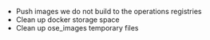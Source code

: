 - Push images we do not build to the operations registries
- Clean up docker storage space
- Clean up ose_images temporary files
